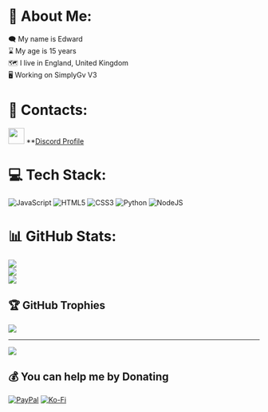 # 💫 About Me:
🗨️ My name is Edward<br>⌛ My age is 15 years<br>🗺️ I live in England, United Kingdom<br>🖥️ Working on SimplyGv V3

# 🔗 Contacts:
<img height="32" width="32" src="https://cdn.jsdelivr.net/npm/simple-icons@v8/icons/discord.svg" /> **[Discord Profile](https://discord.com/users/361479100004564995)

# 💻 Tech Stack:
![JavaScript](https://img.shields.io/badge/javascript-%23323330.svg?style=for-the-badge&logo=javascript&logoColor=%23F7DF1E) ![HTML5](https://img.shields.io/badge/html5-%23E34F26.svg?style=for-the-badge&logo=html5&logoColor=white) ![CSS3](https://img.shields.io/badge/css3-%231572B6.svg?style=for-the-badge&logo=css3&logoColor=white) ![Python](https://img.shields.io/badge/python-3670A0?style=for-the-badge&logo=python&logoColor=ffdd54) ![NodeJS](https://img.shields.io/badge/node.js-6DA55F?style=for-the-badge&logo=node.js&logoColor=white)
# 📊 GitHub Stats:
![](https://github-readme-stats.vercel.app/api?username=TheCrazyCatKidz&theme=dark&hide_border=false&include_all_commits=false&count_private=true)<br/>
![](https://github-readme-streak-stats.herokuapp.com/?user=TheCrazyCatKidz&theme=dark&hide_border=false)<br/>
![](https://github-readme-stats.vercel.app/api/top-langs/?username=TheCrazyCatKidz&theme=dark&hide_border=false&include_all_commits=false&count_private=true&layout=compact)

## 🏆 GitHub Trophies
![](https://github-profile-trophy.vercel.app/?username=TheCrazyCatKidz&theme=monokai&no-frame=false&no-bg=true&margin-w=4)

---
[![](https://visitcount.itsvg.in/api?id=TheCrazyCatKidz&icon=0&color=12)](https://visitcount.itsvg.in)

  ## 💰 You can help me by Donating
  [![PayPal](https://img.shields.io/badge/PayPal-00457C?style=for-the-badge&logo=paypal&logoColor=white)](https://paypal.me/eddeakin) [![Ko-Fi](https://img.shields.io/badge/Ko--fi-F16061?style=for-the-badge&logo=ko-fi&logoColor=white)](https://ko-fi.com/edwarddeakin) 

  
<!-- Proudly created with GPRM ( https://gprm.itsvg.in ) -->
